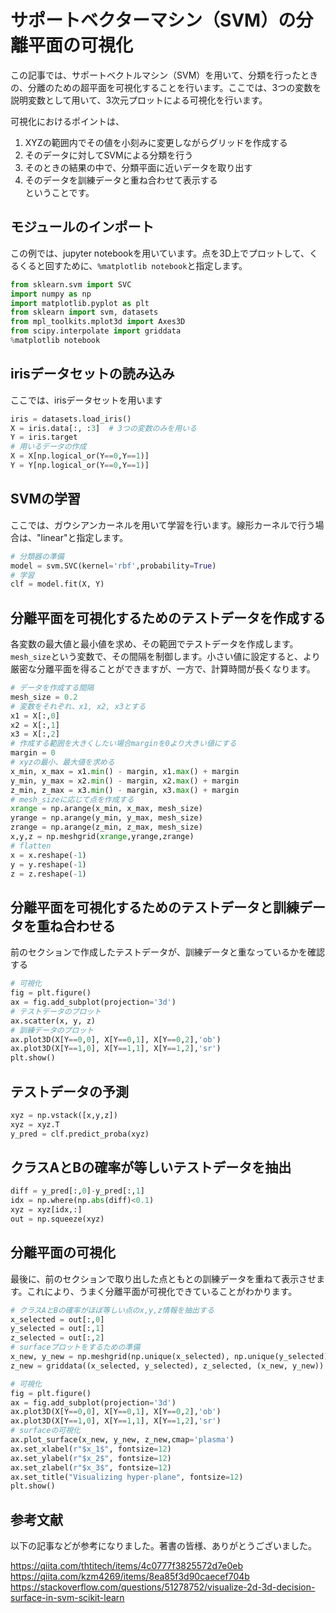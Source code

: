# サポートベクターマシン（SVM）の分離平面の可視化  
この記事では、サポートベクトルマシン（SVM）を用いて、分類を行ったときの、分離のための超平面を可視化することを行います。ここでは、3つの変数を説明変数として用いて、3次元プロットによる可視化を行います。  

可視化におけるポイントは、  
1. XYZの範囲内でその値を小刻みに変更しながらグリッドを作成する  
2. そのデータに対してSVMによる分類を行う  
3. そのときの結果の中で、分類平面に近いデータを取り出す  
4. そのデータを訓練データと重ね合わせて表示する  
ということです。

## モジュールのインポート  
この例では、jupyter notebookを用いています。点を3D上でプロットして、くるくると回すために、`%matplotlib notebook`と指定します。


```python
from sklearn.svm import SVC
import numpy as np
import matplotlib.pyplot as plt
from sklearn import svm, datasets
from mpl_toolkits.mplot3d import Axes3D
from scipy.interpolate import griddata
%matplotlib notebook
```

## irisデータセットの読み込み  
ここでは、irisデータセットを用います


```python
iris = datasets.load_iris()
X = iris.data[:, :3]  # 3つの変数のみを用いる
Y = iris.target
# 用いるデータの作成
X = X[np.logical_or(Y==0,Y==1)]
Y = Y[np.logical_or(Y==0,Y==1)]
```

## SVMの学習  
ここでは、ガウシアンカーネルを用いて学習を行います。線形カーネルで行う場合は、"linear"と指定します。


```python
# 分類器の準備
model = svm.SVC(kernel='rbf',probability=True)
# 学習
clf = model.fit(X, Y)
```

## 分離平面を可視化するためのテストデータを作成する  
各変数の最大値と最小値を求め、その範囲でテストデータを作成します。`mesh_size`という変数で、その間隔を制御します。小さい値に設定すると、より厳密な分離平面を得ることができますが、一方で、計算時間が長くなります。


```python
# データを作成する間隔
mesh_size = 0.2
# 変数をそれぞれ、x1, x2, x3とする
x1 = X[:,0]
x2 = X[:,1]
x3 = X[:,2]
# 作成する範囲を大きくしたい場合marginを0より大きい値にする
margin = 0
# xyzの最小、最大値を求める
x_min, x_max = x1.min() - margin, x1.max() + margin
y_min, y_max = x2.min() - margin, x2.max() + margin
z_min, z_max = x3.min() - margin, x3.max() + margin
# mesh_sizeに応じて点を作成する
xrange = np.arange(x_min, x_max, mesh_size)
yrange = np.arange(y_min, y_max, mesh_size)
zrange = np.arange(z_min, z_max, mesh_size)
x,y,z = np.meshgrid(xrange,yrange,zrange)
# flatten
x = x.reshape(-1)
y = y.reshape(-1)
z = z.reshape(-1)
```

## 分離平面を可視化するためのテストデータと訓練データを重ね合わせる  
前のセクションで作成したテストデータが、訓練データと重なっているかを確認する


```python
# 可視化
fig = plt.figure()
ax = fig.add_subplot(projection='3d')
# テストデータのプロット
ax.scatter(x, y, z)
# 訓練データのプロット
ax.plot3D(X[Y==0,0], X[Y==0,1], X[Y==0,2],'ob')
ax.plot3D(X[Y==1,0], X[Y==1,1], X[Y==1,2],'sr')
plt.show()
```

## テストデータの予測


```python
xyz = np.vstack([x,y,z])
xyz = xyz.T
y_pred = clf.predict_proba(xyz)
```

## クラスAとBの確率が等しいテストデータを抽出


```python
diff = y_pred[:,0]-y_pred[:,1]
idx = np.where(np.abs(diff)<0.1)
xyz = xyz[idx,:]
out = np.squeeze(xyz)
```

## 分離平面の可視化  
最後に、前のセクションで取り出した点ともとの訓練データを重ねて表示させます。これにより、うまく分離平面が可視化できていることがわかります。


```python
# クラスAとBの確率がほぼ等しい点のx,y,z情報を抽出する
x_selected = out[:,0]
y_selected = out[:,1]
z_selected = out[:,2]
# surfaceプロットをするための準備
x_new, y_new = np.meshgrid(np.unique(x_selected), np.unique(y_selected))
z_new = griddata((x_selected, y_selected), z_selected, (x_new, y_new))

# 可視化
fig = plt.figure()
ax = fig.add_subplot(projection='3d')
ax.plot3D(X[Y==0,0], X[Y==0,1], X[Y==0,2],'ob')
ax.plot3D(X[Y==1,0], X[Y==1,1], X[Y==1,2],'sr')
# surfaceの可視化
ax.plot_surface(x_new, y_new, z_new,cmap='plasma')
ax.set_xlabel(r"$x_1$", fontsize=12)
ax.set_ylabel(r"$x_2$", fontsize=12)
ax.set_zlabel(r"$x_3$", fontsize=12)
ax.set_title("Visualizing hyper-plane", fontsize=12)
plt.show()
```

## 参考文献  
以下の記事などが参考になりました。著書の皆様、ありがとうございました。  

https://qiita.com/thtitech/items/4c0777f3825572d7e0eb  
https://qiita.com/kzm4269/items/8ea85f3d90caecef704b  
https://stackoverflow.com/questions/51278752/visualize-2d-3d-decision-surface-in-svm-scikit-learn


```python

```
